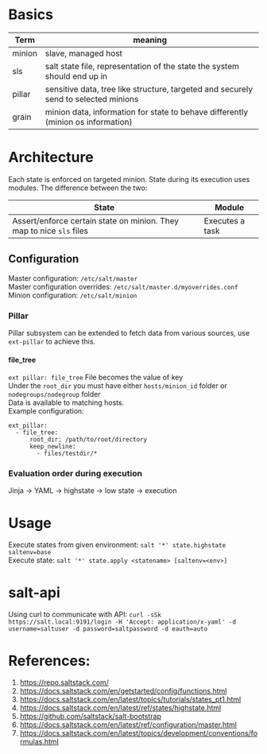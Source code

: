 # Basics
| Term | meaning |
|------|---------|
| minion | slave, managed host |
| sls | salt state file, representation of the state the system should end up in |
| pillar | sensitive data, tree like structure, targeted and securely send to selected minions |
| grain | minion data, information for state to behave differently (minion os information) |

# Architecture


Each state is enforced on targeted minion.
State during its execution uses modules. The difference between the two:

| State | Module |
|-|-|
| Assert/enforce certain state on minion. They map to nice `sls` files | Executes a task |

## Configuration
Master configuration: `/etc/salt/master`  
Master configuration overrides: `/etc/salt/master.d/myoverrides.conf`  
Minion configuration: `/etc/salt/minion`  

### Pillar
Pillar subsystem can be extended to fetch data from various sources, use `ext-pillar` to achieve this.  

#### file_tree
`ext pillar: file_tree`
File becomes the value of key  
Under the `root_dir` you must have either `hosts/minion_id` folder or `nodegroups/nodegroup` folder  
Data is available to matching hosts.  
Example configuration:  
```
ext_pillar:
  - file_tree:
      root_dir: /path/to/root/directory
      keep_newline:
        - files/testdir/*
```

### Evaluation order during execution
Jinja -> YAML -> highstate -> low state -> execution

# Usage
Execute states from given environment: `salt '*' state.highstate saltenv=base`  
Execute state: `salt '*' state.apply <statename> [saltenv=<env>]`

# salt-api
Using curl to communicate with API: `curl -sSk https://salt.local:9191/login -H 'Accept: application/x-yaml' -d username=saltuser -d password=saltpassword -d eauth=auto`

# References:
1. https://repo.saltstack.com/
2. https://docs.saltstack.com/en/getstarted/config/functions.html
3. https://docs.saltstack.com/en/latest/topics/tutorials/states_pt1.html
4. https://docs.saltstack.com/en/latest/ref/states/highstate.html
5. https://github.com/saltstack/salt-bootstrap
6. https://docs.saltstack.com/en/latest/ref/configuration/master.html
7. https://docs.saltstack.com/en/latest/topics/development/conventions/formulas.html